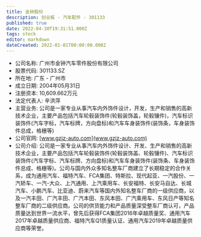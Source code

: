```yaml
---
title: 金钟股份
description: 创业板 - 汽车配件 - 301133
published: true
date: 2022-04-30T19:31:51.000Z
tags: stock
editor: markdown
dateCreated: 2022-01-01T00:00:00.000Z
---
```


- 公司名称: 广州市金钟汽车零件股份有限公司
- 股票代码: 301133.SZ
- 所在地: 广东 - 广州市
- 成立日期: 2004年05月31日
- 注册资本: 10,609.662万元
- 法定代表人: 辛洪萍
- 主营业务: 公司是一家专业从事汽车内外饰件设计，开发，生产和销售的高新技术企业，主要产品包括汽车轮毂装饰件(轮毂装饰盖，轮毂镶件)，汽车标识装饰件(汽车字标，汽车标牌，方向盘标)和汽车车身装饰件(装饰条，车身装饰件总成，格栅等)
- 公司官网: [www.gzjz-auto.com](www.gzjz-auto.com)
- 公司介绍: 公司是一家专业从事汽车内外饰件设计、开发、生产和销售的高新技术企业，主要产品包括汽车轮毂装饰件(轮毂装饰盖、轮毂镶件)、汽车标识装饰件(汽车字标、汽车标牌、方向盘标)和汽车车身装饰件(装饰条、车身装饰件总成、格栅等)。公司与国内外众多知名整车厂商建立了长期稳定的合作关系，成为通用汽车、福特汽车、FCA集团、特斯拉、现代起亚、一汽股份、一汽轿车、一汽-大众、上汽通用、上汽乘用车、长安福特、长安马自达、长城汽车、小鹏汽车、比亚迪、蔚来汽车等国内外知名整车厂商的一级供应商，以及一汽丰田、广汽丰田、广汽本田、东风本田、广汽乘用车、东风日产等知名整车厂商的二级供应商。公司的供货能力和产品质量深受整车厂商认可，产品质量达到世界一流水平，曾先后获得FCA集团2016年卓越质量奖、通用汽车2017年卓越质量供应商、福特汽车Q1质量认证、通用汽车2019年卓越质量供应商等荣誉。


